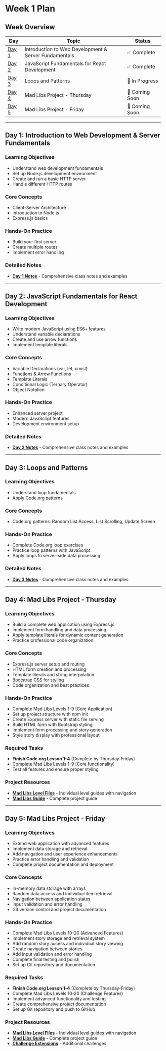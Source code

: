 # Week 1 Plan

## Week Overview

| Day | Topic | Status |
|-----|-------|--------|
| [Day 1](#day-1-introduction-to-web-development--server-fundamentals) | Introduction to Web Development & Server Fundamentals | ✅ Complete |
| [Day 2](#day-2-javascript-fundamentals-for-react-development) | JavaScript Fundamentals for React Development | ✅ Complete |
| [Day 3](#day-3-loops-and-patterns) | Loops and Patterns | 📝 In Progress |
| [Day 4](#day-4-mad-libs-project-thursday) | Mad Libs Project - Thursday | 🔄 Coming Soon |
| [Day 5](#day-5-mad-libs-project-friday) | Mad Libs Project - Friday | 🔄 Coming Soon |

---

## Day 1: Introduction to Web Development & Server Fundamentals

### Learning Objectives
- Understand web development fundamentals
- Set up Node.js development environment
- Create and run a basic HTTP server
- Handle different HTTP routes

### Core Concepts
- Client-Server Architecture
- Introduction to Node.js
- Express.js basics

### Hands-On Practice
- Build your first server
- Create multiple routes
- Implement error handling

### Detailed Notes
- **[Day 1 Notes](./notes/week1-notes.md#day-1)** - Comprehensive class notes and examples

---

## Day 2: JavaScript Fundamentals for React Development

### Learning Objectives
- Write modern JavaScript using ES6+ features
- Understand variable declarations
- Create and use arrow functions
- Implement template literals

### Core Concepts
- Variable Declarations (var, let, const)
- Functions & Arrow Functions
- Template Literals
- Conditional Logic (Ternary Operator)
- Object Notation

### Hands-On Practice
- Enhanced server project
- Modern JavaScript features
- Development environment setup

### Detailed Notes
- **[Day 2 Notes](./notes/week1-notes.md#day-2-javascript-fundamentals-for-react-development)** - Comprehensive class notes and examples

---

## Day 3: Loops and Patterns

### Learning Objectives
- Understand loop fundamentals
- Apply Code.org patterns

### Core Concepts
- Code.org patterns: Random List Access, List Scrolling, Update Screen

### Hands-On Practice
- Complete Code.org loop exercises
- Practice loop patterns with JavaScript
- Apply loops to server-side data processing

### Detailed Notes
- **[Day 3 Notes](./notes/week1-notes.md#day-3-loops-and-patterns)** - Comprehensive class notes and examples

---

## Day 4: Mad Libs Project - Thursday

### Learning Objectives
- Build a complete web application using Express.js
- Implement form handling and data processing
- Apply template literals for dynamic content generation
- Practice professional code organization

### Core Concepts
- Express.js server setup and routing
- HTML form creation and processing
- Template literals and string interpolation
- Bootstrap CSS for styling
- Code organization and best practices

### Hands-On Practice
- Complete Mad Libs Levels 1-9 (Core Application)
- Set up project structure with npm init
- Create Express server with static file serving
- Build HTML form with Bootstrap styling
- Implement form processing and story generation
- Style story display with professional layout

### Required Tasks
- **Finish Code.org Lesson 1-4** (Complete by Thursday-Friday)
- Complete Mad Libs Levels 1-9 (Core functionality)
- Test all features and ensure proper styling

### Project Resources
- **[Mad Libs Level Files](./mad-libs-levels/)** - Individual level guides with navigation
- **[Mad Libs Guide](./mad-libs-mini-project-guide-all.md)** - Complete project guide

---

## Day 5: Mad Libs Project - Friday

### Learning Objectives
- Extend web application with advanced features
- Implement data storage and retrieval
- Add navigation and user experience enhancements
- Practice error handling and validation
- Complete project documentation and deployment

### Core Concepts
- In-memory data storage with arrays
- Random data access and individual item retrieval
- Navigation between application states
- Input validation and error handling
- Git version control and project documentation

### Hands-On Practice
- Complete Mad Libs Levels 10-20 (Advanced Features)
- Implement story storage and retrieval system
- Add random story access and individual story viewing
- Create navigation between stories
- Add input validation and error handling
- Complete final testing and polish
- Set up Git repository and documentation

### Required Tasks
- **Finish Code.org Lesson 1-4** (Complete by Thursday-Friday)
- Complete Mad Libs Levels 10-20 (Challenge Features)
- Implement advanced functionality and testing
- Create comprehensive project documentation
- Set up Git repository and push to GitHub

### Project Resources
- **[Mad Libs Level Files](./mad-libs-levels/)** - Individual level guides with navigation
- **[Mad Libs Guide](./mad-libs-mini-project-guide-all.md)** - Complete project guide
- **[Challenge Extensions](./mad-libs-mini-project-challenge-todo.md)** - Additional challenges